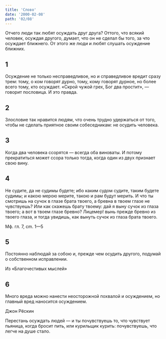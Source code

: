 ```yaml
---
title: 'Слово'
date: '2000-02-08'
path: '02/08'
---
```


Отчего люди так любят осуждать друг друга? Оттого, что всякий человек, осуждая другого, думает, что он не сделал бы того, за что осуждает ближнего. От этого же люди и любят слушать осуждение ближних.
<!-- {.intro} -->

## 1

Осуждение не только несправедливое, но и справедливое вредит сразу трем: тому, о ком говорят дурно, тому, кому говорят дурное, но более всего тому, кто осуждает. «Скрой чужой грех, Бог два простит», — говорит пословица. И это правда.

## 2

Злословие так нравится людям, что очень трудно удержаться от того, чтобы не сделать приятное своим собеседникам: не осудить человека.

## 3

Когда два человека ссорятся — всегда оба виноваты. И потому прекратиться может ссора только тогда, когда один из двух признает свою вину.

## 4

Не судите, да не судимы будете; ибо каким судом судите, таким будете судимы; и какою мерою мерите, такою и рам будут мерить. И что ты смотришь на сучок в глазе брата твоего, а бревна в твоем глазе не чувствуешь? Или как скажешь брату твоему: дай я выну сучок из глаза твоего; а вот в твоем глазе бревно? Лицемер! вынь прежде бревно из твоего глаза, и тогда увидишь, как вынуть сучок из глаза брата твоего.

Мф. гл. 7, cm. 1—5
<!-- {.source} -->

## 5

Постоянно наблюдай за собою и, прежде чем осудить другого, подумай о собственном исправлении.

Из «Благочестивых мыслей»
<!-- {.source} -->

## 6

Много вреда можно нанести неосторожной похвалой и осуждением, но главный вред наносится осуждением.

Джон Рёскин
<!-- {.source} -->

Перестань осуждать людей — и ты почувствуешь то, что чувствует пьяница, когда бросит пить, или курильщик курить: почувствуешь, что легче на душе стало.
<!-- {.conclusion} -->
